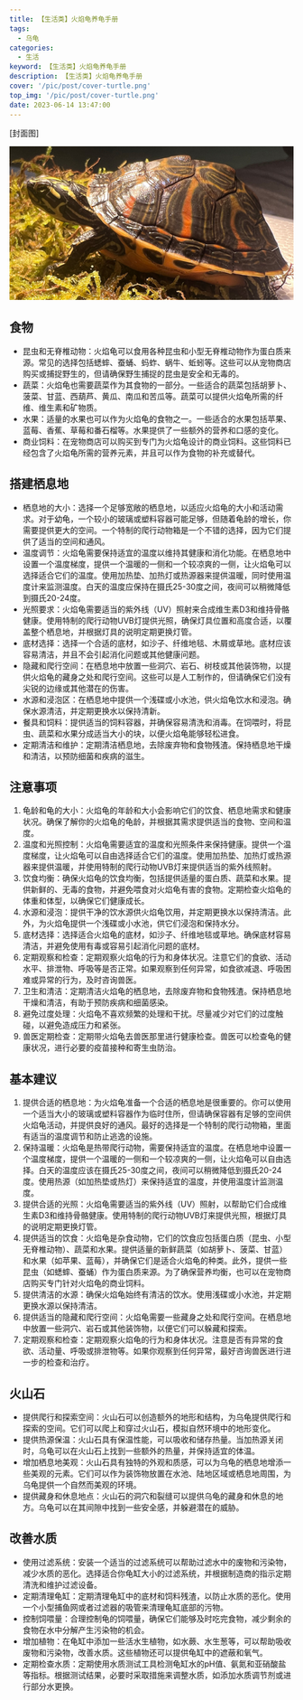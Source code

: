 ```yaml
---
title: 【生活类】火焰龟养龟手册
tags:
  - 乌龟
categories:
  - 生活
keyword: 【生活类】火焰龟养龟手册
description: 【生活类】火焰龟养龟手册
cover: '/pic/post/cover-turtle.png'
top_img: '/pic/post/cover-turtle.png'
date: 2023-06-14 13:47:00
---
```


[封面图]

![封面图](../pic/post/cover-turtle.png)

## 食物

* 昆虫和无脊椎动物：火焰龟可以食用各种昆虫和小型无脊椎动物作为蛋白质来源。常见的选择包括蟋蟀、蚕蛹、蚂蚱、蜗牛、蚯蚓等。这些可以从宠物商店购买或捕捉野生的，但请确保野生捕捉的昆虫是安全和无毒的。
* 蔬菜：火焰龟也需要蔬菜作为其食物的一部分。一些适合的蔬菜包括胡萝卜、菠菜、甘蓝、西葫芦、黄瓜、南瓜和苦瓜等。蔬菜可以提供火焰龟所需的纤维、维生素和矿物质。
* 水果：适量的水果也可以作为火焰龟的食物之一。一些适合的水果包括苹果、蓝莓、香蕉、草莓和番石榴等。水果提供了一些额外的营养和口感的变化。
* 商业饲料：在宠物商店可以购买到专门为火焰龟设计的商业饲料。这些饲料已经包含了火焰龟所需的营养元素，并且可以作为食物的补充或替代。

## 搭建栖息地

* 栖息地的大小：选择一个足够宽敞的栖息地，以适应火焰龟的大小和活动需求。对于幼龟，一个较小的玻璃或塑料容器可能足够，但随着龟龄的增长，你需要提供更大的空间。一个特制的爬行动物箱是一个不错的选择，因为它们提供了适当的空间和通风。
* 温度调节：火焰龟需要保持适宜的温度以维持其健康和消化功能。在栖息地中设置一个温度梯度，提供一个温暖的一侧和一个较凉爽的一侧，让火焰龟可以选择适合它们的温度。使用加热垫、加热灯或热源器来提供温暖，同时使用温度计来监测温度。白天的温度应保持在摄氏25-30度之间，夜间可以稍微降低到摄氏20-24度。
* 光照要求：火焰龟需要适当的紫外线（UV）照射来合成维生素D3和维持骨骼健康。使用特制的爬行动物UVB灯提供光照，确保灯具位置和高度合适，以覆盖整个栖息地，并根据灯具的说明定期更换灯管。
* 底材选择：选择一个合适的底材，如沙子、纤维地毯、木屑或草地。底材应该容易清洁，并且不会引起消化问题或其他健康问题。
* 隐藏和爬行空间：在栖息地中放置一些洞穴、岩石、树枝或其他装饰物，以提供火焰龟的藏身之处和爬行空间。这些可以是人工制作的，但请确保它们没有尖锐的边缘或其他潜在的伤害。
* 水源和浸泡区：在栖息地中提供一个浅碟或小水池，供火焰龟饮水和浸泡。确保水源清洁，并定期更换水以保持清新。
* 餐具和饲料：提供适当的饲料容器，并确保容易清洗和消毒。在饲喂时，将昆虫、蔬菜和水果分成适当大小的块，以便火焰龟能够轻松进食。
* 定期清洁和维护：定期清洁栖息地，去除废弃物和食物残渣。保持栖息地干燥和清洁，以预防细菌和疾病的滋生。

## 注意事项

1. 龟龄和龟的大小：火焰龟的年龄和大小会影响它们的饮食、栖息地需求和健康状况。确保了解你的火焰龟的龟龄，并根据其需求提供适当的食物、空间和温度。
2. 温度和光照控制：火焰龟需要适宜的温度和光照条件来保持健康。提供一个温度梯度，让火焰龟可以自由选择适合它们的温度。使用加热垫、加热灯或热源器来提供温暖，并使用特制的爬行动物UVB灯来提供适当的紫外线照射。
3. 饮食均衡：确保火焰龟的饮食均衡，包括提供适量的蛋白质、蔬菜和水果。提供新鲜的、无毒的食物，并避免喂食对火焰龟有害的食物。定期检查火焰龟的体重和体型，以确保它们健康成长。
4. 水源和浸泡：提供干净的饮水源供火焰龟饮用，并定期更换水以保持清洁。此外，为火焰龟提供一个浅碟或小水池，供它们浸泡和保持水分。
5. 底材选择：选择适合火焰龟的底材，如沙子、纤维地毯或草地。确保底材容易清洁，并避免使用有毒或容易引起消化问题的底材。
6. 定期观察和检查：定期观察火焰龟的行为和身体状况。注意它们的食欲、活动水平、排泄物、呼吸等是否正常。如果观察到任何异常，如食欲减退、呼吸困难或异常的行为，及时咨询兽医。
7. 卫生和清洁：定期清洁火焰龟的栖息地，去除废弃物和食物残渣。保持栖息地干燥和清洁，有助于预防疾病和细菌感染。
8. 避免过度处理：火焰龟不喜欢频繁的处理和干扰。尽量减少对它们的过度触碰，以避免造成压力和紧张。
9. 兽医定期检查：定期带火焰龟去兽医那里进行健康检查。兽医可以检查龟的健康状况，进行必要的疫苗接种和寄生虫防治。

## 基本建议

1. 提供合适的栖息地：为火焰龟准备一个合适的栖息地是很重要的。你可以使用一个适当大小的玻璃或塑料容器作为临时住所，但请确保容器有足够的空间供火焰龟活动，并提供良好的通风。最好的选择是一个特制的爬行动物箱，里面有适当的温度调节和防止逃逸的设施。
2. 保持温暖：火焰龟是热带爬行动物，需要保持适宜的温度。在栖息地中设置一个温度梯度，提供一个温暖的一侧和一个较凉爽的一侧，让火焰龟可以自由选择。白天的温度应该在摄氏25-30度之间，夜间可以稍微降低到摄氏20-24度。使用热源（如加热垫或热灯）来保持适宜的温度，并使用温度计监测温度。
3. 提供合适的光照：火焰龟需要适当的紫外线（UV）照射，以帮助它们合成维生素D3和维持骨骼健康。使用特制的爬行动物UVB灯来提供光照，根据灯具的说明定期更换灯管。
4. 提供适当的饮食：火焰龟是杂食动物，它们的饮食应包括蛋白质（昆虫、小型无脊椎动物）、蔬菜和水果。提供适量的新鲜蔬菜（如胡萝卜、菠菜、甘蓝）和水果（如苹果、蓝莓），并确保它们是适合火焰龟的种类。此外，提供一些昆虫（如蟋蟀、蚕蛹）作为蛋白质来源。为了确保营养均衡，也可以在宠物商店购买专门针对火焰龟的商业饲料。
5. 提供清洁的水源：确保火焰龟始终有清洁的饮水。使用浅碟或小水池，并定期更换水源以保持清洁。
6. 提供适当的隐藏和爬行空间：火焰龟需要一些藏身之处和爬行空间。在栖息地中放置一些洞穴、岩石或其他装饰物，以便它们可以躲藏和探索。
7. 定期观察和检查：定期观察火焰龟的行为和身体状况。注意是否有异常的食欲、活动量、呼吸或排泄物等。如果你观察到任何异常，最好咨询兽医进行进一步的检查和治疗。

## 火山石

* 提供爬行和探索空间：火山石可以创造额外的地形和结构，为乌龟提供爬行和探索的空间。它们可以爬上和穿过火山石，模拟自然环境中的地形变化。
* 提供热源保温：火山石具有保温性能，可以吸收和储存热量。当加热源关闭时，乌龟可以在火山石上找到一些额外的热量，并保持适宜的体温。
* 增加栖息地美观：火山石具有独特的外观和质感，可以为乌龟的栖息地增添一些美观的元素。它们可以作为装饰物放置在水池、陆地区域或栖息地周围，为乌龟提供一个自然而美观的环境。
* 提供藏身和休息地点：火山石的洞穴和裂缝可以提供乌龟的藏身和休息的地方。乌龟可以在其间隙中找到一些安全感，并躲避潜在的威胁。


## 改善水质

* 使用过滤系统：安装一个适当的过滤系统可以帮助过滤水中的废物和污染物，减少水质的恶化。选择适合你龟缸大小的过滤系统，并根据制造商的指示定期清洗和维护过滤设备。
* 定期清理龟缸：定期清理龟缸中的底材和饲料残渣，以防止水质的恶化。使用一个小型捕鱼网或者过滤器的吸管来清理龟缸底部的污物。
* 控制饲喂量：合理控制龟的饲喂量，确保它们能够及时吃完食物，减少剩余的食物在水中分解产生污染物的机会。
* 增加植物：在龟缸中添加一些活水生植物，如水蕨、水生葱等，可以帮助吸收废物和污染物，改善水质。这些植物还可以提供龟缸中的遮蔽和氧气。
* 定期检查水质：定期使用水质测试工具检测龟缸水的pH值、氨氮和亚硝酸盐等指标。根据测试结果，必要时采取措施来调整水质，如添加水质调节剂或进行部分水更换。